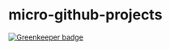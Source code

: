 micro-github-projects
=================

[![Greenkeeper badge](https://badges.greenkeeper.io/riyadhalnur/micro-github-projects.svg)](https://greenkeeper.io/)
